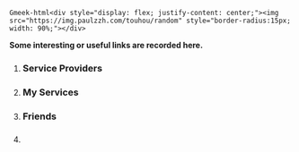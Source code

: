 `Gmeek-html<div style="display: flex; justify-content: center;"><img src="https://img.paulzzh.com/touhou/random" style="border-radius:15px; width: 90%;"></div>`

**Some interesting or useful links are recorded here.**

1. ### Service Providers
2. ### My Services
3. ### Friends
4. ### 